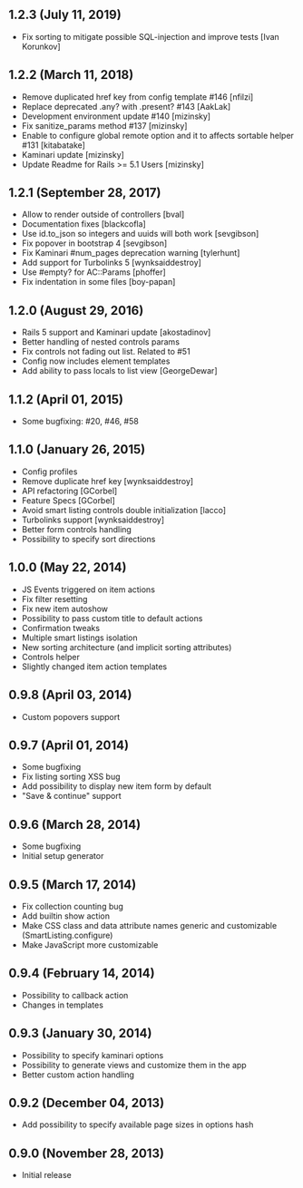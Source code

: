 1.2.3 (July 11, 2019)
-----------

- Fix sorting to mitigate possible SQL-injection and improve tests [Ivan Korunkov]

1.2.2 (March 11, 2018)
-----------

- Remove duplicated href key from config template #146 [nfilzi]
- Replace deprecated .any? with .present? #143 [AakLak]
- Development environment update #140 [mizinsky]
- Fix sanitize_params method #137 [mizinsky]
- Enable to configure global remote option and it to affects sortable helper #131 [kitabatake]
- Kaminari update [mizinsky]
- Update Readme for Rails >= 5.1 Users [mizinsky]

1.2.1 (September 28, 2017)
-----------

- Allow to render outside of controllers [bval]
- Documentation fixes [blackcofla]
- Use id.to_json so integers and uuids will both work [sevgibson]
- Fix popover in bootstrap 4 [sevgibson]
- Fix Kaminari #num_pages deprecation warning [tylerhunt]
- Add support for Turbolinks 5 [wynksaiddestroy]
- Use #empty? for AC::Params [phoffer]
- Fix indentation in some files [boy-papan]

1.2.0 (August 29, 2016)
-----------

- Rails 5 support and Kaminari update [akostadinov]
- Better handling of nested controls params
- Fix controls not fading out list. Related to #51
- Config now includes element templates
- Add ability to pass locals to list view [GeorgeDewar]

1.1.2 (April 01, 2015)
-----------

- Some bugfixing: #20, #46, #58

1.1.0 (January 26, 2015)
-----------

- Config profiles
- Remove duplicate href key [wynksaiddestroy]
- API refactoring [GCorbel]
- Feature Specs [GCorbel]
- Avoid smart listing controls double initialization [lacco]
- Turbolinks support [wynksaiddestroy]
- Better form controls handling
- Possibility to specify sort directions

1.0.0 (May 22, 2014)
-----------

- JS Events triggered on item actions
- Fix filter resetting
- Fix new item autoshow
- Possibility to pass custom title to default actions
- Confirmation tweaks
- Multiple smart listings isolation
- New sorting architecture (and implicit sorting attributes)
- Controls helper
- Slightly changed item action templates

0.9.8 (April 03, 2014)
-----------

- Custom popovers support

0.9.7 (April 01, 2014)
-----------

- Some bugfixing
- Fix listing sorting XSS bug
- Add possibility to display new item form by default
- "Save & continue" support

0.9.6 (March 28, 2014)
-----------

- Some bugfixing
- Initial setup generator

0.9.5 (March 17, 2014)
-----------

- Fix collection counting bug
- Add builtin show action
- Make CSS class and data attribute names generic and customizable (SmartListing.configure)
- Make JavaScript more customizable

0.9.4 (February 14, 2014)
-----------

- Possibility to callback action
- Changes in templates

0.9.3 (January 30, 2014)
-----------

- Possibility to specify kaminari options
- Possibility to generate views and customize them in the app
- Better custom action handling

0.9.2 (December 04, 2013)
-----------

- Add possibility to specify available page sizes in options hash

0.9.0 (November 28, 2013)
-----------

- Initial release
